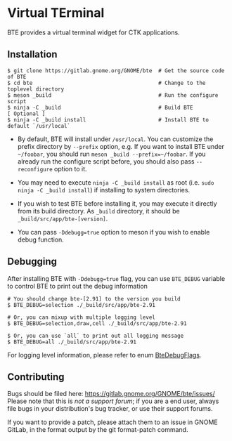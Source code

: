 Virtual TErminal
================

BTE provides a virtual terminal widget for CTK applications.

Installation
------------

```
$ git clone https://gitlab.gnome.org/GNOME/bte  # Get the source code of BTE
$ cd bte                                        # Change to the toplevel directory
$ meson _build                                  # Run the configure script
$ ninja -C _build                               # Build BTE
[ Optional ]
$ ninja -C _build install                       # Install BTE to default `/usr/local`
```

* By default, BTE will install under `/usr/local`. You can customize the
prefix directory by `--prefix` option, e.g. If you want to install BTE under
`~/foobar`, you should run `meson _build --prefix=~/foobar`. If you already
run the configure script before, you should also pass `--reconfigure` option to it.

* You may need to execute `ninja -C _build install` as root
(i.e. `sudo ninja -C _build install`) if installing to system directories.

* If you wish to test BTE before installing it, you may execute it directly from
its build directory. As `_build` directory, it should be `_build/src/app/bte-[version]`.

* You can pass `-Ddebugg=true` option to meson if you wish to enable debug function.


Debugging
---------

After installing BTE with `-Ddebugg=true` flag, you can use `BTE_DEBUG` variable to control
BTE to print out the debug information

```
# You should change bte-[2.91] to the version you build
$ BTE_DEBUG=selection ./_build/src/app/bte-2.91

# Or, you can mixup with multiple logging level
$ BTE_DEBUG=selection,draw,cell ./_build/src/app/bte-2.91

$ Or, you can use `all` to print out all logging message
$ BTE_DEBUG=all ./_build/src/app/bte-2.91
```

For logging level information, please refer to enum [BteDebugFlags](src/debug.h).


Contributing
------------

Bugs should be filed here: https://gitlab.gnome.org/GNOME/bte/issues/
Please note that this is *not a support forum*; if you are a end user,
always file bugs in your distribution's bug tracker, or use their
support forums.

If you want to provide a patch, please attach them to an issue in GNOME
GitLab, in the format output by the git format-patch command.
